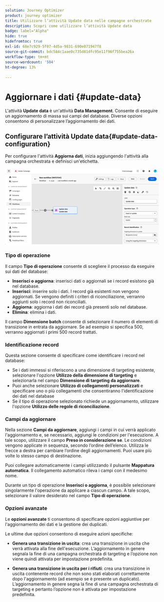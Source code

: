 ```yaml
---
solution: Journey Optimizer
product: journey optimizer
title: Utilizzare l’attività Update data nelle campagne orchestrate
description: Scopri come utilizzare l’attività Update data
badge: label="Alpha"
hide: true
hidefromtoc: true
exl-id: 68e7c929-5f07-4d5a-9831-690e071947f8
source-git-commit: bdc584c1aae0c735d81dfc95e11f96f755bea26a
workflow-type: tm+mt
source-wordcount: '504'
ht-degree: 13%

---
```


# Aggiornare i dati {#update-data}

L&#39;attività **Update data** è un&#39;attività **Data Management**. Consente di eseguire un aggiornamento di massa sui campi del database. Diverse opzioni consentono di personalizzare l’aggiornamento dei dati.

<!--
The **Operation type** field lets you choose the process to be carried out on the data in the database. Select the first option to add data or update (it if it has already been added). You can also only add data, only update data, or delete data. Select the **Update and merge collections** to select a primary record to link duplicates to, and delete those duplicates safely

Specify how to identify the records in the database: if data relate to an existing targeting dimension, select the **Using the targeting dimension** option and select the targeting dimension and fields to update. Otherwise, specify one or more custom links to identify the data in the database, or direct use of reconciliation keys.

Select the fields to update and reconciliation settings. You can use the **Auto-mapping** option to automatically identify the fields to be updated.

The **Advanced options** section let you specify additional settings to manage data and duplicates.

Toggle the **Generate an outbound transition** option to add an outbound transition that will be activated at the end of the execution of the **Update data** activity. The update generally marks the end of a targeting workflow and therefore the option is not activated by default.

Toggle the **Generate an outbound transition for rejects** option to add an outbound transition containing records that have not been correctly processed after the update (for example if there is a duplicate). The update generally marks the end of a targeting workflow and therefore the option is not activated by default.
-->

## Configurare l’attività Update data{#update-data-configuration}

Per configurare l&#39;attività **Aggiorna dati**, inizia aggiungendo l&#39;attività alla campagna orchestrata e definisci un&#39;etichetta.

![](../assets/workflow-update-data.png)

### Tipo di operazione

Il campo **Tipo di operazione** consente di scegliere il processo da eseguire sui dati del database:

* **Inserisci o aggiorna**: inserisci dati o aggiornali se i record esistono già nel database.
* **Inserisci**: inserire solo i dati. I record già esistenti non vengono aggiornati. Se vengono definiti i criteri di riconciliazione, verranno aggiunti solo i record non riconciliati.
* **Aggiorna**: aggiorna i dati dei record già presenti solo nel database.
* **Elimina**: elimina i dati.

Il campo **Dimensione batch** consente di selezionare il numero di elementi di transizione in entrata da aggiornare. Se ad esempio si specifica 500, verranno aggiornati i primi 500 record trattati.

### Identificazione record

Questa sezione consente di specificare come identificare i record nel database:

* Se i dati immessi si riferiscono a una dimensione di targeting esistente, selezionare l&#39;opzione **Utilizzo della dimensione di targeting** e selezionarla nel campo **Dimensione di targeting da aggiornare**.
* Puoi anche selezionare **Utilizzo di collegamenti personalizzati** e specificare uno o più collegamenti che consentiranno l&#39;identificazione dei dati nel database
* Se il tipo di operazione selezionato richiede un aggiornamento, utilizzare l&#39;opzione **Utilizzo delle regole di riconciliazione**.

### Campi da aggiornare

Nella sezione **Campi da aggiornare**, aggiungi i campi in cui verrà applicato l&#39;aggiornamento e, se necessario, aggiungi le condizioni per l&#39;esecuzione. A tale scopo, utilizzare il campo **Preso in considerazione se**. Le condizioni vengono applicate in sequenza, secondo l’ordine dell’elenco. Utilizza le frecce a destra per cambiare l’ordine degli aggiornamenti. Puoi usare più volte lo stesso campo di destinazione.

Puoi collegare automaticamente i campi utilizzando il pulsante **Mappatura automatica**. Il collegamento automatico rileva i campi con il medesimo nome.

Durante un tipo di operazione **Inserisci o aggiorna**, è possibile selezionare singolarmente l&#39;operazione da applicare a ciascun campo. A tale scopo, selezionare il valore desiderato nel campo **Tipo di operazione**.

### Opzioni avanzate

Le **opzioni avanzate** ti consentono di specificare opzioni aggiuntive per l&#39;aggiornamento dei dati e la gestione dei duplicati.

<!--
* **Disable automatic key management**
* **Disable audit**
* **Empty the destination value if the source value is empty**
* **Update all columns with matching names**
* **Ignore records which concern the same target**: only the first in the list of expressions will be considered
-->

Le ultime due opzioni consentono di eseguire azioni specifiche:

* **Genera una transizione in uscita**: crea una transizione in uscita che verrà attivata alla fine dell&#39;esecuzione. L’aggiornamento in genere segnala la fine di una campagna orchestrata di targeting e l’opzione non viene quindi attivata per impostazione predefinita.

* **Genera una transizione in uscita per i rifiuti**: crea una transizione in uscita contenente record che non sono stati elaborati correttamente dopo l&#39;aggiornamento (ad esempio se è presente un duplicato). L’aggiornamento in genere segna la fine di una campagna orchestrata di targeting e pertanto l’opzione non è attivata per impostazione predefinita.
